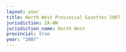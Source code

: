 ```yaml
---
layout: year
title: North West Provincial Gazettes 2007
jurisdiction: ZA-NW
jurisdiction_name: North West
provincial: true
year: "2007"
---
```

